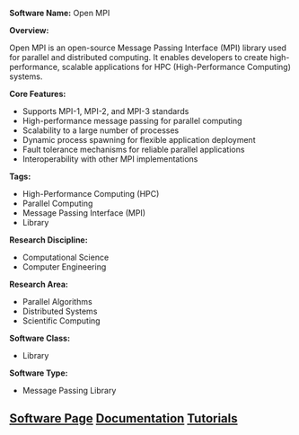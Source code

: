**Software Name:** Open MPI

**Overview:**

Open MPI is an open-source Message Passing Interface (MPI) library used for parallel and distributed computing. It enables developers to create high-performance, scalable applications for HPC (High-Performance Computing) systems.

**Core Features:**
- Supports MPI-1, MPI-2, and MPI-3 standards
- High-performance message passing for parallel computing
- Scalability to a large number of processes
- Dynamic process spawning for flexible application deployment
- Fault tolerance mechanisms for reliable parallel applications
- Interoperability with other MPI implementations

**Tags:**
- High-Performance Computing (HPC)
- Parallel Computing
- Message Passing Interface (MPI)
- Library

**Research Discipline:**
- Computational Science
- Computer Engineering

**Research Area:**
- Parallel Algorithms
- Distributed Systems
- Scientific Computing

**Software Class:**
- Library

**Software Type:**
- Message Passing Library

[Software Page](https://www.open-mpi.org/)
[Documentation](https://www.open-mpi.org/doc/current/)
[Tutorials](https://www.open-mpi.org/resources/tutorials/)
--------------------------------------
